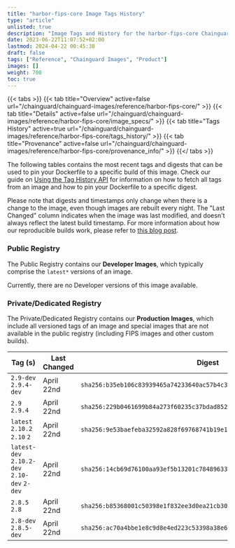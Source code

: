 ```yaml
---
title: "harbor-fips-core Image Tags History"
type: "article"
unlisted: true
description: "Image Tags and History for the harbor-fips-core Chainguard Image"
date: 2023-06-22T11:07:52+02:00
lastmod: 2024-04-22 00:45:38
draft: false
tags: ["Reference", "Chainguard Images", "Product"]
images: []
weight: 700
toc: true
---
```


{{< tabs >}}
{{< tab title="Overview" active=false url="/chainguard/chainguard-images/reference/harbor-fips-core/" >}}
{{< tab title="Details" active=false url="/chainguard/chainguard-images/reference/harbor-fips-core/image_specs/" >}}
{{< tab title="Tags History" active=true url="/chainguard/chainguard-images/reference/harbor-fips-core/tags_history/" >}}
{{< tab title="Provenance" active=false url="/chainguard/chainguard-images/reference/harbor-fips-core/provenance_info/" >}}
{{</ tabs >}}

The following tables contains the most recent tags and digests that can be used to pin your Dockerfile to a specific build of this image. Check our guide on [Using the Tag History API](/chainguard/chainguard-images/using-the-tag-history-api/) for information on how to fetch all tags from an image and how to pin your Dockerfile to a specific digest.

Please note that digests and timestamps only change when there is a change to the image, even though images are rebuilt every night. The "Last Changed" column indicates when the image was last modified, and doesn't always reflect the latest build timestamp. For more information about how our reproducible builds work, please refer to [this blog post](https://www.chainguard.dev/unchained/reproducing-chainguards-reproducible-image-builds).

### Public Registry
The Public Registry contains our **Developer Images**, which typically comprise the `latest*` versions of an image.

Currently, there are no Developer versions of this image available.

### Private/Dedicated Registry
The Private/Dedicated Registry contains our **Production Images**, which include all versioned tags of an image and special images that are not available in the public registry (including FIPS images and other custom builds).

| Tag (s)                                       | Last Changed | Digest                                                                    |
|-----------------------------------------------|--------------|---------------------------------------------------------------------------|
|  `2.9-dev` `2.9.4-dev`                        | April 22nd   | `sha256:b35eb106c83939465a74233640ac57b4c305b9bfca3e8a4c4a0f1f624139c876` |
|  `2.9` `2.9.4`                                | April 22nd   | `sha256:229b0461699b84a273f60235c37bdad85287667407a2cb79b3c7ef0a6f0c02f9` |
|  `latest` `2.10.2` `2.10` `2`                 | April 22nd   | `sha256:9e53baefeba32592a828f69768741b19e16694453588b5e1037cbf4258cdd748` |
|  `latest-dev` `2.10.2-dev` `2.10-dev` `2-dev` | April 22nd   | `sha256:14cb69d76100aa93ef5b13201c784896338f3574ada865f58dd6ebc9dce1beb9` |
|  `2.8.5` `2.8`                                | April 22nd   | `sha256:b85368001c50398e1f832ee3d0ea21cb300a7740e6869f9870e888abe3e7b309` |
|  `2.8-dev` `2.8.5-dev`                        | April 22nd   | `sha256:ac70a4bbe1e8c9d8e4ed223c53398a38e626d5b12b01f28657485bd4b7aeea40` |

